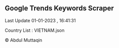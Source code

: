 

## Google Trends Keywords Scraper 
 
Last Update 01-01-2023 , 16:41:31

Country List :
VIETNAM.json



© Abdul Muttaqin 

